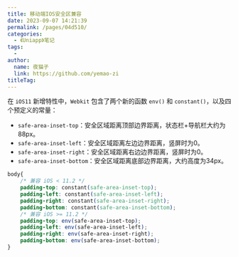 ```yaml
---
title: 移动端IOS安全区兼容
date: 2023-09-07 14:21:39
permalink: /pages/04d510/
categories:
  - 《Uniapp》笔记
tags:
  - 
author: 
  name: 夜猫子
  link: https://github.com/yemao-zi
titleTag: 
---
```

在 `iOS11` 新增特性中，`Webkit` 包含了两个新的函数 `env()` 和 `constant()`，以及四个预定义的常量：

- `safe-area-inset-top`：安全区域距离顶部边界距离，状态栏+导航栏大约为88px。
- `safe-area-inset-left`：安全区域距离左边边界距离，竖屏时为0。
- `safe-area-inset-right`：安全区域距离右边边界距离，竖屏时为0。
- `safe-area-inset-bottom`：安全区域距离底部边界距离，大约高度为34px。

```css
body{
    /* 兼容 iOS < 11.2 */
    padding-top: constant(safe-area-inset-top);
    padding-left: constant(safe-area-inset-left);
    padding-right: constant(safe-area-inset-right);
    padding-bottom: constant(safe-area-inset-bottom);
    /* 兼容 iOS >= 11.2 */
    padding-top: env(safe-area-inset-top);
    padding-left: env(safe-area-inset-left);
    padding-right: env(safe-area-inset-right);
    padding-bottom: env(safe-area-inset-bottom);
}
```

